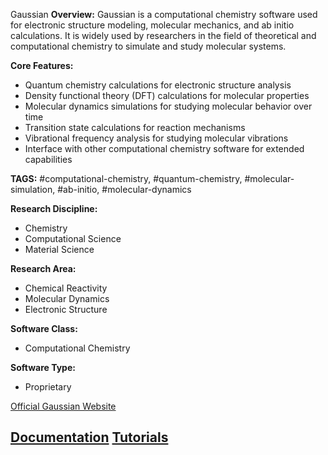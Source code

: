 Gaussian
**Overview:**
Gaussian is a computational chemistry software used for electronic structure modeling, molecular mechanics, and ab initio calculations. It is widely used by researchers in the field of theoretical and computational chemistry to simulate and study molecular systems.

**Core Features:**
- Quantum chemistry calculations for electronic structure analysis
- Density functional theory (DFT) calculations for molecular properties
- Molecular dynamics simulations for studying molecular behavior over time
- Transition state calculations for reaction mechanisms
- Vibrational frequency analysis for studying molecular vibrations
- Interface with other computational chemistry software for extended capabilities

**TAGS:**
#computational-chemistry, #quantum-chemistry, #molecular-simulation, #ab-initio, #molecular-dynamics

**Research Discipline:**
- Chemistry
- Computational Science
- Material Science

**Research Area:**
- Chemical Reactivity
- Molecular Dynamics
- Electronic Structure

**Software Class:**
- Computational Chemistry

**Software Type:**
- Proprietary

[Official Gaussian Website](http://gaussian.com/)

[Documentation](http://gaussian.com/glossary/)
[Tutorials](http://gaussian.com/glossary/)
--------------------------------------
